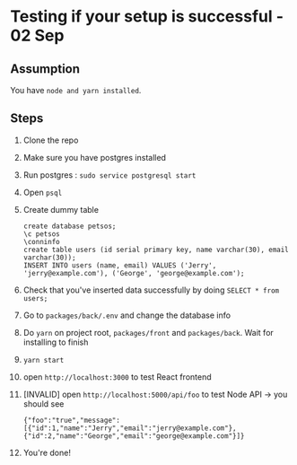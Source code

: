 # Testing if your setup is successful - 02 Sep

## Assumption
You have `node and yarn installed`.

## Steps
1. Clone the repo
2. Make sure you have postgres installed
3. Run postgres : `sudo service postgresql start`
4. Open `psql`
5. Create dummy table

    ```
    create database petsos;
    \c petsos
    \conninfo
    create table users (id serial primary key, name varchar(30), email varchar(30));
    INSERT INTO users (name, email) VALUES ('Jerry', 'jerry@example.com'), ('George', 'george@example.com');
    ```

6. Check that you've inserted data successfully by doing `SELECT * from users;`
7. Go to `packages/back/.env` and change the database info
8. Do `yarn` on project root, `packages/front` and `packages/back`. Wait for installing to finish
9. `yarn start`
10. open `http://localhost:3000` to test React frontend
11. [INVALID] open `http://localhost:5000/api/foo` to test Node API -> you should see

    ```
    {"foo":"true","message":[{"id":1,"name":"Jerry","email":"jerry@example.com"},{"id":2,"name":"George","email":"george@example.com"}]}
    ```
12. You're done!
